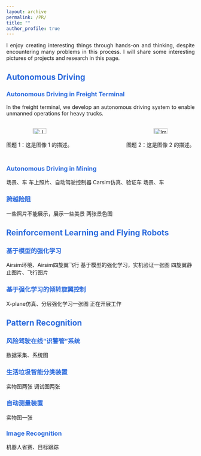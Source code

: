 ```yaml
---
layout: archive
permalink: /PR/
title: ""
author_profile: true
---
```

<p style="text-align: justify">
I enjoy creating interesting things through hands-on and thinking, despite encountering many problems in this process. I will share some interesting pictures of projects and research in this page.
</p>

## <font color="#2B6ADD" > Autonomous Driving </font>

### <font color="#2B6ADD" > Autonomous Driving in Freight Terminal </font>
<p style="text-align: justify">
In the freight terminal, we develop an autonomous driving system to enable unmanned operations for heavy trucks.
</p>
<br>

<div style="display: flex; justify-content: space-between;">
  <figure style="margin: 0; text-align: center;">
    <img src="/images/500x300.png" alt="Image 1" style="width: 45%;" />
    <figcaption>图题 1：这是图像 1 的描述。</figcaption>
  </figure>

  <figure style="margin: 0; text-align: center;">
    <img src="/images/500x300.png" alt="Image 2" style="width: 45%;" />
    <figcaption>图题 2：这是图像 2 的描述。</figcaption>
  </figure>
</div>



### <font color="#2B6ADD" > Autonomous Driving in Mining </font>

场景、车
车上照片、自动驾驶控制器
Carsim仿真、验证车
场景、车

### <font color="#2B6ADD" > 跨越险阻 </font>

一些照片不能展示，展示一些美景
两张景色图

## <font color="#2B6ADD" > Reinforcement Learning and Flying Robots</font>

### <font color="#2B6ADD" > 基于模型的强化学习 </font>

Airsim环境、Airsim四旋翼飞行
基于模型的强化学习，实机验证一张图
四旋翼静止图片、飞行图片


### <font color="#2B6ADD" > 基于强化学习的倾转旋翼控制 </font>
X-plane仿真、分层强化学习一张图
正在开展工作

## <font color="#2B6ADD" > Pattern Recognition</font>

### <font color="#2B6ADD" > 风险驾驶在线“识警管”系统 </font>
数据采集、系统图


### <font color="#2B6ADD" >生活垃圾智能分类装置</font>
实物图两张
调试图两张


### <font color="#2B6ADD" > 自动测量装置 </font>
实物图一张



### <font color="#2B6ADD" > Image Recognition</font>
机器人省赛、目标跟踪